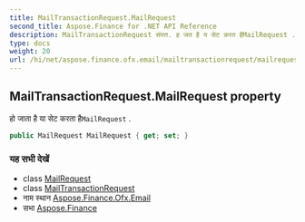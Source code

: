 ```yaml
---
title: MailTransactionRequest.MailRequest
second_title: Aspose.Finance for .NET API Reference
description: MailTransactionRequest संपत्त. ह जत है य सेट करत हैMailRequest .
type: docs
weight: 20
url: /hi/net/aspose.finance.ofx.email/mailtransactionrequest/mailrequest/
---
```

## MailTransactionRequest.MailRequest property

हो जाता है या सेट करता है`MailRequest` .

```csharp
public MailRequest MailRequest { get; set; }
```

### यह सभी देखें

* class [MailRequest](../../mailrequest/)
* class [MailTransactionRequest](../)
* नाम स्थान [Aspose.Finance.Ofx.Email](../../mailtransactionrequest/)
* सभा [Aspose.Finance](../../../)


